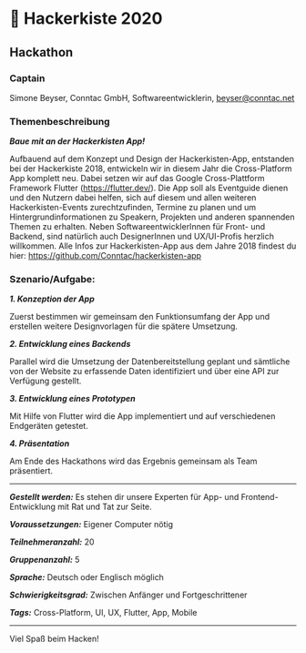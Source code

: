 # 👾 Hackerkiste 2020
## Hackathon

### Captain

Simone Beyser, Conntac GmbH, Softwareentwicklerin, beyser@conntac.net
	



### Themenbeschreibung

***Baue mit an der Hackerkisten App!***

Aufbauend auf dem Konzept und Design der Hackerkisten-App, entstanden bei der Hackerkiste 2018, entwickeln wir in diesem Jahr die Cross-Platform App komplett neu. Dabei setzen wir auf das Google Cross-Plattform Framework Flutter (https://flutter.dev/). Die App soll als Eventguide dienen und den Nutzern dabei helfen, sich auf diesem und allen weiteren Hackerkisten-Events zurechtzufinden, Termine zu planen und um Hintergrundinformationen zu Speakern, Projekten und anderen spannenden Themen zu erhalten. Neben SoftwareentwicklerInnen für Front- und Backend, sind natürlich auch DesignerInnen und UX/UI-Profis herzlich willkommen.
Alle Infos zur Hackerkisten-App aus dem Jahre 2018 findest du hier: https://github.com/Conntac/hackerkisten-app




### Szenario/Aufgabe:

***1. Konzeption der App***

Zuerst bestimmen wir gemeinsam den Funktionsumfang der App und erstellen weitere Designvorlagen für die spätere Umsetzung.

***2. Entwicklung eines Backends***

Parallel wird die Umsetzung der Datenbereitstellung geplant und sämtliche von der Website zu erfassende Daten identifiziert und über eine API zur Verfügung gestellt.

***3. Entwicklung eines Prototypen***

Mit Hilfe von Flutter wird die App implementiert und auf verschiedenen Endgeräten getestet.

***4. Präsentation***

Am Ende des Hackathons wird das Ergebnis gemeinsam als Team präsentiert.



----------------------------------

***Gestellt werden:***
Es stehen dir unsere Experten für App- und Frontend-Entwicklung mit Rat und Tat zur Seite.

***Voraussetzungen:***
Eigener Computer nötig

***Teilnehmeranzahl:***
20

***Gruppenanzahl:***
5

***Sprache:***
Deutsch oder Englisch möglich

***Schwierigkeitsgrad:***
Zwischen Anfänger und Fortgeschrittener

***Tags:***
Cross-Platform, UI, UX, Flutter, App, Mobile

----------------------------------

Viel Spaß beim Hacken!



